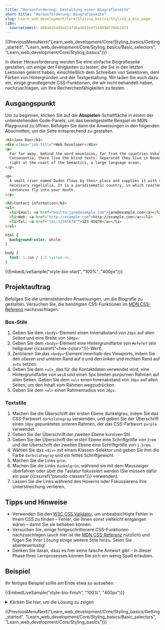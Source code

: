 ```yaml
---
title: "Herausforderung: Gestaltung einer Biografieseite"
short-title: "Herausforderung: Biografieseite"
slug: Learn_web_development/Core/Styling_basics/Styling_a_bio_page
l10n:
  sourceCommit: d86ab254d0ed24f36a4657e4f54409df786b2433
---
```


{{PreviousMenuNext("Learn_web_development/Core/Styling_basics/Getting_started", "Learn_web_development/Core/Styling_basics/Basic_selectors", "Learn_web_development/Core/Styling_basics")}}

In dieser Herausforderung werden Sie eine einfache Biografieseite gestalten, um einige der Fähigkeiten zu testen, die Sie in den letzten Lektionen gelernt haben, einschließlich dem Schreiben von Selektoren, dem Färben von Hintergründen und der Textgestaltung. Wir laden Sie auch dazu ein, einige grundlegende CSS-Funktionen, die wir nicht behandelt haben, nachzuschlagen, um Ihre Recherchenfähigkeiten zu testen.

## Ausgangspunkt

Um zu beginnen, klicken Sie auf die **Abspielen**-Schaltfläche in einem der untenstehenden Code-Panels, um das bereitgestellte Beispiel im MDN Playground zu öffnen. Befolgen Sie dann die Anweisungen in den folgenden Abschnitten, um die Seite entsprechend zu gestalten.

```html live-sample___style-bio-start live-sample___style-bio-finish
<h1>Jane Doe</h1>
<div class="job-title">Web Developer</div>
<p>
  Far far away, behind the word mountains, far from the countries Vokalia and
  Consonantia, there live the blind texts. Separated they live in Bookmarksgrove
  right at the coast of the Semantics, a large language ocean.
</p>

<p>
  A small river named Duden flows by their place and supplies it with the
  necessary regelialia. It is a paradisematic country, in which roasted parts of
  sentences fly into your mouth.
</p>

<h2>Contact information</h2>
<ul>
  <li>Email: <a href="mailto:jane@example.com">jane@example.com</a></li>
  <li>Web: <a href="http://example.com">http://example.com</a></li>
  <li>Tel: <a href="tel:12345678"">123 45678</a></li>
</ul>
```

```css live-sample___style-bio-start
html {
  background-color: white;
}

body {
  font: 1.2em / 1.5 system-ui;
}
```

{{EmbedLiveSample("style-bio-start", "100%", "400px")}}

## Projektauftrag

Befolgen Sie die untenstehenden Anweisungen, um die Biografie zu gestalten. Versuchen Sie, die benötigten CSS-Funktionen im [MDN CSS-Referenz](/de/docs/Web/CSS/Reference) nachzuschlagen.

### Box-Stile

1. Geben Sie dem `<body>`-Element einen Innenabstand von `20px` auf allen Seiten und eine Breite von `500px`.
2. Geben Sie dem `<body>`-Element eine Hintergrundfarbe von `#efefef` (ein hellgrauer {{cssxref("&lt;hex-color>")}}-Wert).
3. Zentrieren Sie das `<body>`-Element innerhalb des Viewports, indem Sie den oberen und unteren Rand auf `0` und den linken und rechten Rand auf `auto` setzen.
4. Geben Sie dem `<ul>`, das für die Kontaktdaten verwendet wird, eine Hintergrundfarbe von `weiß` und einen 5px breiten purpurnen Rahmen auf allen Seiten. Geben Sie dem `<ul>` einen Innenabstand von `30px` auf allen Seiten, um den Inhalt vom Rahmen wegzudrücken.
5. Geben Sie dem `<ul>` einen Rahmenradius von `20px`.

### Textstile

1. Machen Sie die Überschrift der ersten Ebene dunkelgrau, indem Sie das CSS-Farbwort `darkslategray` verwenden, und geben Sie der Überschrift einen `10px` gepunkteten unteren Rahmen, der das CSS-Farbwort `purple` verwendet.
2. Geben Sie der Überschrift der zweiten Ebene kursiven Stil.
3. Geben Sie der Überschrift der ersten Ebene eine Schriftgröße von `2rem` und der Überschrift der zweiten Ebene eine Schriftgröße von `1.5rem`.
4. Wählen Sie das `<div>` mit einem Klassen-Selektor und geben Sie ihm die Farbe `darkslategray` und ein fettes Schriftgewicht.
5. Machen Sie die Links `grün`.
6. Machen Sie die Links `dunkelgrün`, während sie mit dem Mauszeiger überfahren oder über die Tastatur fokussiert werden (Sie müssen dafür ein paar {{cssxref("pseudo-classes")}} verwenden).
7. Lassen Sie die Links während des Hoverns oder Fokussierens ihre Unterstreichung verlieren.

## Tipps und Hinweise

- Verwenden Sie den [W3C CSS Validator](https://jigsaw.w3.org/css-validator/), um unbeabsichtigte Fehler in Ihrem CSS zu finden – Fehler, die Ihnen sonst vielleicht entgangen wären – damit Sie sie beheben können.
- Versuchen Sie, einige fortgeschrittenere CSS-Funktionen nachzuschlagen (auch hier ist die [MDN CSS-Referenz](/de/docs/Web/CSS/Reference) nützlich) und fügen Sie Ihrer Lösung einige weitere Stile hinzu. Seien Sie abenteuerlustig!
- Denken Sie daran, dass es hier keine falsche Antwort gibt – in dieser Phase Ihres Lernprozesses können Sie sich ein wenig Spaß erlauben.

## Beispiel

Ihr fertiges Beispiel sollte am Ende etwa so aussehen:

{{EmbedLiveSample("style-bio-finish", "100%", "400px")}}

<details>
<summary>Klicken Sie hier, um die Lösung zu zeigen</summary>

Das CSS, das im fertigen Live-Beispiel angewandt wurde, sieht folgendermaßen aus:

```css live-sample___style-bio-finish
html {
  background-color: white;
}

body {
  font: 1.2em / 1.5 system-ui;
  padding: 20px;
  width: 500px;
  background-color: #efefef;
  margin: 0 auto;
}

h1 {
  color: darkslategray;
  border-bottom: 10px dotted purple;
  font-size: 2rem;
}

h2 {
  font-style: italic;
  font-size: 1.5rem;
}

.job-title {
  color: darkslategray;
  font-weight: bold;
}

ul {
  background-color: white;
  border: 5px solid purple;
  padding: 30px;
  border-radius: 20px;
}

a {
  color: green;
}

a:hover,
a:focus {
  color: darkgreen;
  text-decoration: none;
}
```

Die CSS-Eigenschaften, die wir verwendet haben, um die Herausforderung zu lösen, sind die folgenden – jede Eigenschaft verlinkt auf ihre Eigenschaftsseite auf MDN, die Ihnen mehr Beispiele zur Verwendung gibt.

- {{cssxref("background-color")}}
- {{cssxref("border")}} oder verwandte Langform-Eigenschaften.
- {{cssxref("color")}}
- {{cssxref("font-size")}}
- {{cssxref("font-style")}}
- {{cssxref("font-weight")}}
- {{cssxref("margin")}} oder verwandte Langform-Eigenschaften.
- {{cssxref("padding")}} oder verwandte Langform-Eigenschaften.
- {{cssxref("text-decoration")}}
- {{cssxref("width")}}

</details>

{{PreviousMenuNext("Learn_web_development/Core/Styling_basics/Getting_started", "Learn_web_development/Core/Styling_basics/Basic_selectors", "Learn_web_development/Core/Styling_basics")}}
